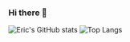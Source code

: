 ### Hi there 👋

![Eric's GitHub stats](https://github-readme-stats.vercel.app/api?username=restia1230&show_icons=true&theme=buefy&bg_color=START,5FFBF1,86A8E7,D16BA5&count_private=TRUE&title_color=6e38d6)
![Top Langs](https://github-readme-stats.vercel.app/api/top-langs/?username=restia1230&layout=compact&theme=buefy&bg_color=START,D16BA5,86A8E7,5FFBF1&title_color=6e38d6)
<!--
**restia1230/restia1230** is a ✨ _special_ ✨ repository because its `README.md` (this file) appears on your GitHub profile.



- 🔭 I’m currently working on ...
- 🌱 I’m currently learning ...
- 👯 I’m looking to collaborate on ...
- 🤔 I’m looking for help with ...
- 💬 Ask me about ...
- 📫 How to reach me: ...
- 😄 Pronouns: ...
- ⚡ Fun fact: ...
-->
